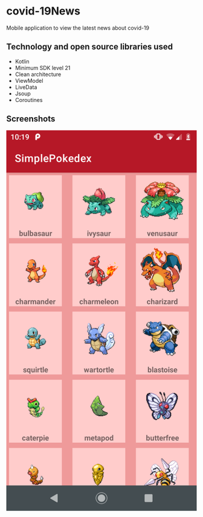 # covid-19News
Mobile application to view the latest news about covid-19

## Technology and open source libraries used
* Kotlin
* Minimum SDK level 21
* Clean architecture
* ViewModel
* LiveData
* Jsoup
* Coroutines

## Screenshots

![alt text](https://github.com/BrunoRCE/SimplePokedex/blob/master/pokedex.png)
